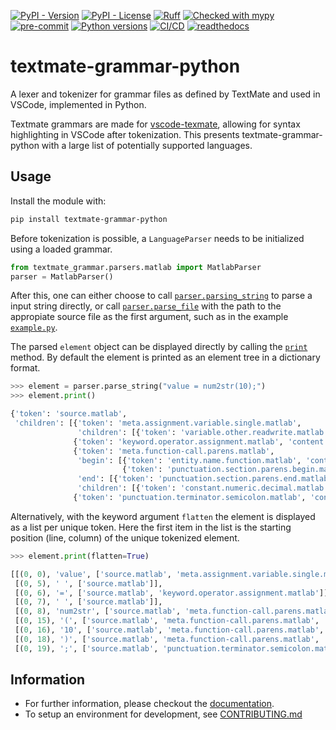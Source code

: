 [![PyPI - Version](https://img.shields.io/pypi/v/textmate-grammar-python.svg)](https://pypi.python.org/pypi/textmate-grammar-python)
[![PyPI - License](https://img.shields.io/pypi/l/textmate-grammar-python.svg)](https://github.com/watermarkhu/textmate-grammar-python/tree/main?tab=MIT-1-ov-file)
[![Ruff](https://img.shields.io/endpoint?url=https://raw.githubusercontent.com/astral-sh/ruff/main/assets/badge/v2.json)](https://github.com/astral-sh/ruff)
[![Checked with mypy](https://img.shields.io/badge/mypy-checked-blue)](http://mypy-lang.org/)
[![pre-commit](https://img.shields.io/badge/pre--commit-enabled-brightgreen?logo=pre-commit)](https://github.com/pre-commit/pre-commit)
[![Python versions](https://img.shields.io/pypi/pyversions/textmate-grammar-python.svg)](https://pypi.python.org/pypi/textmate-grammar-python)
[![CI/CD](https://github.com/watermarkhu/textmate-grammar-python/actions/workflows/ci.yml/badge.svg?branch=main)](https://github.com/watermarkhu/textmate-grammar-python/blob/main/.github/workflows/ci.yml)
[![readthedocs](https://readthedocs.org/projects/textmate-grammar-python/badge/?version=latest)](https://textmate-grammar-python.readthedocs.io)

# textmate-grammar-python

A lexer and tokenizer for grammar files as defined by TextMate and used in VSCode, implemented in Python. 

Textmate grammars are made for [vscode-texmate](https://github.com/microsoft/vscode-textmate), allowing for syntax highlighting in VSCode after tokenization. This presents textmate-grammar-python with a large list of potentially supported languages. 

## Usage
Install the module with:
```bash
pip install textmate-grammar-python
```

Before tokenization is possible, a `LanguageParser` needs to be initialized using a loaded grammar. 

```python
from textmate_grammar.parsers.matlab import MatlabParser
parser = MatlabParser()
```

After this, one can either choose to call [`parser.parsing_string`](https://textmate-grammar-python.readthedocs.io/en/latest/apidocs/textmate_grammar/textmate_grammar.language.html#textmate_grammar.language.LanguageParser.parse_string) to parse a input string directly, or call [`parser.parse_file`](https://textmate-grammar-python.readthedocs.io/en/latest/apidocs/textmate_grammar/textmate_grammar.language.html#textmate_grammar.language.LanguageParser.parse_file) with the path to the appropiate source file as the first argument, such as in the example [`example.py`](https://github.com/watermarkhu/textmate-grammar-python/blob/main/example.py). 

The parsed `element` object can be displayed directly by calling the [`print`](https://textmate-grammar-python.readthedocs.io/en/latest/apidocs/textmate_grammar/textmate_grammar.elements.html#textmate_grammar.elements.ContentElement.print) method. By default the element is printed as an element tree in a dictionary format. 

```python
>>> element = parser.parse_string("value = num2str(10);")
>>> element.print()

{'token': 'source.matlab',
 'children': [{'token': 'meta.assignment.variable.single.matlab', 
               'children': [{'token': 'variable.other.readwrite.matlab', 'content': 'value'}]},
              {'token': 'keyword.operator.assignment.matlab', 'content': '='},
              {'token': 'meta.function-call.parens.matlab',
               'begin': [{'token': 'entity.name.function.matlab', 'content': 'num2str'},
                         {'token': 'punctuation.section.parens.begin.matlab', 'content': '('}],
               'end': [{'token': 'punctuation.section.parens.end.matlab', 'content': ')'}],
               'children': [{'token': 'constant.numeric.decimal.matlab', 'content': '10'}]},
              {'token': 'punctuation.terminator.semicolon.matlab', 'content': ';'}]}

```
Alternatively, with the keyword argument `flatten` the element is displayed as a list per unique token. Here the first item in the list is the starting position (line, column) of the unique tokenized element. 

```python
>>> element.print(flatten=True)

[[(0, 0), 'value', ['source.matlab', 'meta.assignment.variable.single.matlab', 'variable.other.readwrite.matlab']],
 [(0, 5), ' ', ['source.matlab']],
 [(0, 6), '=', ['source.matlab', 'keyword.operator.assignment.matlab']],
 [(0, 7), ' ', ['source.matlab']],
 [(0, 8), 'num2str', ['source.matlab', 'meta.function-call.parens.matlab', 'entity.name.function.matlab']],
 [(0, 15), '(', ['source.matlab', 'meta.function-call.parens.matlab', 'punctuation.section.parens.begin.matlab']],
 [(0, 16), '10', ['source.matlab', 'meta.function-call.parens.matlab', 'constant.numeric.decimal.matlab']],
 [(0, 18), ')', ['source.matlab', 'meta.function-call.parens.matlab', 'punctuation.section.parens.end.matlab']],
 [(0, 19), ';', ['source.matlab', 'punctuation.terminator.semicolon.matlab']]]
```

## Information

- For further information, please checkout the [documentation](https://textmate-grammar-python.readthedocs.io/en/latest/). 
- To setup an environment for development, see [CONTRIBUTING.md](https://github.com/watermarkhu/textmate-grammar-python/blob/main/CONTRIBUTING.md)
